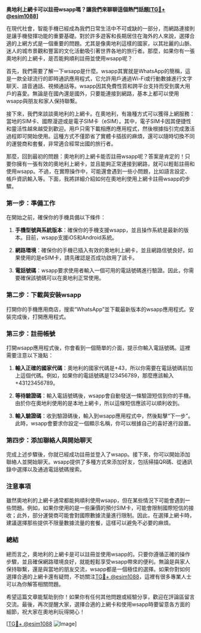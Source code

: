 **奥地利上網卡可以註冊wsapp嗎？讓我們來聊聊這個熱門話題[[TG💪+ @esim1088](https://t.me/s/esim1088)]**

在現代社會，智能手機已經成為我們日常生活中不可或缺的一部分，而網路連接則是讓手機發揮功能的重要基礎。對於許多遊客和長期居住在海外的人來說，選擇合適的上網方式是一個重要的問題。尤其是像奧地利這樣的國家，以其壯麗的山脈、迷人的城市景觀和豐富的文化活動吸引著世界各地的旅行者。那麼，如果你有一張奧地利的上網卡，是否能夠順利註冊並使用wsapp呢？

首先，我們需要了解一下wsapp是什麼。wsapp其實就是WhatsApp的簡稱，這是一款全球流行的即時通訊應用程式，它允許用戶通過Wi-Fi或行動數據進行文字聊天、語音通話、視頻通話等。wsapp因其免費性質和跨平台支持而受到廣大用戶的喜愛。無論是在國內還是國外，只要能連接到網路，基本上都可以使用wsapp與朋友和家人保持聯繫。

接下來，我們來談談奧地利的上網卡。在奧地利，有幾種方式可以獲得上網服務：當地的SIM卡、國際漫遊或是電子SIM卡（eSIM）。其中，電子SIM卡因其便捷性和靈活性越來越受到歡迎。用戶只需下載相應的應用程式，然後根據指引完成激活過程即可開始使用。這種方式不僅節省了實體卡插拔的麻煩，還可以隨時切換不同的運營商和套餐，非常適合經常出國的旅行者。

那麼，回到最初的問題：奧地利的上網卡能否註冊wsapp呢？答案是肯定的！只要你擁有一張有效的奧地利上網卡，並且能夠正常連接到網路，就可以輕鬆註冊和使用wsapp。不過，在實際操作中，可能還會遇到一些小問題，比如語言設定、帳戶資訊輸入等。下面，我將詳細介紹如何在奧地利使用上網卡註冊wsapp的步驟。

### 第一步：準備工作

在開始之前，確保你的手機具備以下條件：

1. **手機型號與系統版本**：確保你的手機支援wsapp，並且操作系統是最新的版本。目前，wsapp支援iOS和Android系統。
   
2. **網路環境**：確保你的手機已插入有效的奧地利上網卡，並且網路信號良好。如果使用的是eSIM卡，請先確認是否成功啟用了該卡。

3. **電話號碼**：wsapp要求使用者輸入一個可用的電話號碼進行驗證。因此，你需要確保該號碼可以在奧地利正常使用。

### 第二步：下載與安裝wsapp

打開你的手機應用商店，搜索“WhatsApp”並下載最新版本的wsapp應用程式。安裝完成後，打開應用程式。

### 第三步：註冊帳號

打開wsapp應用程式後，你會看到一個簡單的介面，提示你輸入電話號碼。這裡需要注意以下幾點：

1. **輸入正確的國家代碼**：奧地利的國家代碼是+43，所以你需要在電話號碼前加上這個代碼。例如，如果你的電話號碼是123456789，那麼應該輸入+43123456789。

2. **等待驗證碼**：輸入電話號碼後，wsapp會自動發送一條驗證短信到你的手機。由於你在奧地利使用的是本地上網卡，所以這條短信應該可以順利收到。

3. **輸入驗證碼**：收到驗證碼後，輸入到wsapp應用程式中，然後點擊“下一步”。此時，wsapp會要求你設定一個顯示名稱，你可以根據自己的喜好進行設置。

### 第四步：添加聯絡人與開始聊天

完成上述步驟後，你就已經成功註冊並登入了wsapp。接下來，你可以開始添加聯絡人並開始聊天。wsapp提供了多種方式來添加好友，包括掃描QR碼、從通訊錄中選擇以及通過電話號碼搜索。

### 注意事項

雖然奧地利的上網卡通常都能夠順利使用wsapp，但在某些情況下可能會遇到一些問題。例如，如果你使用的是一些廉價的預付SIM卡，可能會限制國際短信的接收；此外，部分運營商可能會對國際數據流量進行限制。因此，在選擇上網卡時，建議選擇那些提供不限量數據流量的套餐，這樣可以避免不必要的麻煩。

### 總結

總而言之，奧地利的上網卡是可以註冊並使用wsapp的。只要你遵循正確的操作步驟，並且確保網路環境良好，就能輕鬆享受wsapp帶來的便利。無論是與家人保持聯繫，還是與當地的朋友交流，wsapp都是一個極佳的選擇。如果你對如何選擇合適的上網卡還有疑問，不妨關注[TG💪+ @esim1088](https://t.me/s/esim1088)，這裡有很多專業人士可以為你解答相關問題。

希望這篇文章能幫助到你！如果你有任何其他問題或經驗分享，歡迎在評論區留言交流。最後，再次提醒大家，選擇合適的上網卡和使用wsapp時要留意各方面的細節，祝大家在奧地利玩得開心！

[[TG💪+ @esim1088](https://t.me/s/esim1088) ![Image](https://i.postimg.cc/4NQfJmqS/Snipaste-2025-05-13-00-14-12.png)]